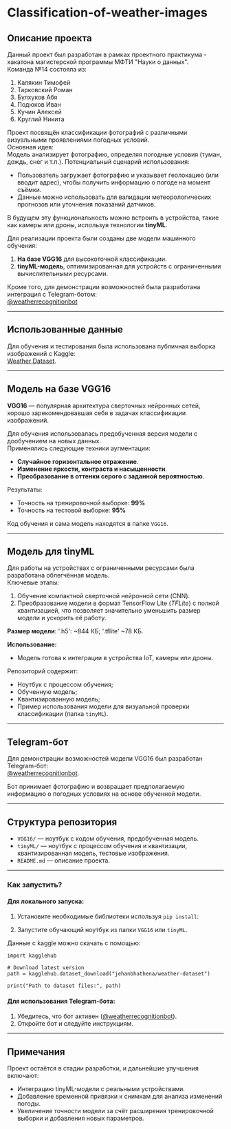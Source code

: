 # Classification-of-weather-images

## Описание проекта

Данный проект был разработан в рамках проектного практикума - хакатона магистерской программы МФТИ "Науки о данных".  
Команда №14 состояла из:
1. Калякин Тимофей  
2. Тарковский Роман  
3. Булхуков Абя  
4. Подюков Иван  
5. Кучин Алексей  
6. Круглий Никита  

Проект посвящён классификации фотографий с различными визуальными проявлениями погодных условий.  
Основная идея:  
Модель анализирует фотографию, определяя погодные условия (туман, дождь, снег и т.п.). Потенциальный сценарий использования:  
- Пользователь загружает фотографию и указывает геолокацию (или вводит адрес), чтобы получить информацию о погоде на момент съёмки.  
- Данные можно использовать для валидации метеорологических прогнозов или уточнения показаний датчиков.  

В будущем эту функциональность можно встроить в устройства, такие как камеры или дроны, используя технологии **tinyML**.  

Для реализации проекта были созданы две модели машинного обучения:  
1. **На базе VGG16** для высокоточной классификации.  
2. **tinyML-модель**, оптимизированная для устройств с ограниченными вычислительными ресурсами.  

Кроме того, для демонстрации возможностей была разработана интеграция с Telegram-ботом:  
[@weatherrecognitionbot](https://t.me/weatherrecognitionbot)  

---

## Использованные данные

Для обучения и тестирования была использована публичная выборка изображений с Kaggle:  
[Weather Dataset](https://www.kaggle.com/datasets/jehanbhathena/weather-dataset).  

---

## Модель на базе VGG16

**VGG16** — популярная архитектура сверточных нейронных сетей, хорошо зарекомендовавшая себя в задачах классификации изображений.  

Для обучения использовалась предобученная версия модели с дообучением на новых данных.  
Применялись следующие техники аугментации:  
- **Случайное горизонтальное отражение**.  
- **Изменение яркости, контраста и насыщенности**.  
- **Преобразование в оттенки серого с заданной вероятностью**.  

Результаты:  
- Точность на тренировочной выборке: **99%**  
- Точность на тестовой выборке: **95%**  

Код обучения и сама модель находятся в папке `VGG16`.  

---

## Модель для tinyML

Для работы на устройствах с ограниченными ресурсами была разработана облегчённая модель.  
Ключевые этапы:
1. Обучение компактной сверточной нейронной сети (CNN).  
2. Преобразование модели в формат TensorFlow Lite (*TFLite*) с полной квантизацией, что позволяет значительно уменьшить размер модели и ускорить её работу.  

**Размер модели**: '.h5': ~844 КБ; '.tflite' ~78 КБ.

**Использование:**  
- Модель готова к интеграции в устройства IoT, камеры или дроны.  

Репозиторий содержит:  
- Ноутбук с процессом обучения;
- Обученную модель;
- Квантизированную модель;
- Пример использования модели для визуальной проверки классификации (папка `tinyML`).  

---

## Telegram-бот

Для демонстрации возможностей модели VGG16 был разработан Telegram-бот:  
[@weatherrecognitionbot](https://t.me/weatherrecognitionbot).  

Бот принимает фотографию и возвращает предполагаемую информацию о погодных условиях на основе обученной модели.  

---

## Структура репозитория

- `VGG16/` — ноутбук с кодом обучения, предобученная модель.  
- `tinyML/` — ноутбук с процессом обучения и квантизации, квантизированная модель, тестовые изображения.  
- `README.md` — описание проекта.  

---

### Как запустить?

#### Для локального запуска:
1. Установите необходимые библиотеки используя ```pip install```:
   
2. Запустите обучающий ноутбук из папки `VGG16` или `tinyML`.  

Данные с kaggle можно скачать с помощью:
```
import kagglehub

# Download latest version
path = kagglehub.dataset_download("jehanbhathena/weather-dataset")

print("Path to dataset files:", path) 
```

#### Для использования Telegram-бота:
1. Убедитесь, что бот активен ([@weatherrecognitionbot](https://t.me/weatherrecognitionbot)).  
2. Откройте бот и следуйте инструкциям.  

--- 

## Примечания

Проект остаётся в стадии разработки, и дальнейшие улучшения включают:  
- Интеграцию tinyML-модели с реальными устройствами.  
- Добавление временной привязки к снимкам для анализа изменений погоды.  
- Увеличение точности модели за счёт расширения тренировочной выборки и добавления новых параметров.  


